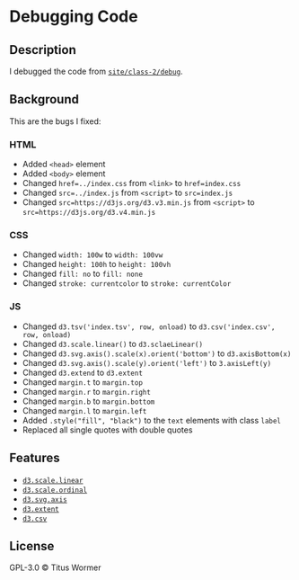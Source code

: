 # Debugging Code

## Description
I debugged the code from [`site/class-2/debug`](https://github.com/cmda-tt/course-17-18/blob/master/site/class-2/debug).

## Background
This are the bugs I fixed:

### HTML
* Added `<head>` element
* Added `<body>` element
* Changed `href=../index.css` from `<link>` to `href=index.css`
* Changed `src=../index.js` from `<script>` to `src=index.js`
* Changed `src=https://d3js.org/d3.v3.min.js` from `<script>` to `src=https://d3js.org/d3.v4.min.js`

### CSS
* Changed `width: 100w` to `width: 100vw`
* Changed `height: 100h` to `height: 100vh`
* Changed `fill: no` to `fill: none`
* Changed `stroke: currentcolor` to `stroke: currentColor`

### JS
* Changed `d3.tsv('index.tsv', row, onload)` to `d3.csv('index.csv', row, onload)`
* Changed `d3.scale.linear()` to `d3.sclaeLinear()`
* Changed `d3.svg.axis().scale(x).orient('bottom')` to `d3.axisBottom(x)`
* Changed `d3.svg.axis().scale(y).orient('left')` to `3.axisLeft(y)`
* Changed `d3.extend` to `d3.extent`
* Changed `margin.t` to `margin.top`
* Changed `margin.r` to `margin.right`
* Changed `margin.b` to `margin.bottom`
* Changed `margin.l` to `margin.left`
* Added `.style("fill", "black")` to the `text` elements with class `label`
* Replaced all single quotes with double quotes

## Features
* [`d3.scale.linear`](https://github.com/d3/d3-3.x-api-reference/blob/master/Quantitative-Scales.md#_linear)
* [`d3.scale.ordinal`](https://github.com/d3/d3-3.x-api-reference/blob/master/Ordinal-Scales.md#ordinal)
* [`d3.svg.axis`](https://github.com/d3/d3-3.x-api-reference/blob/master/SVG-Axes.md#axis)
* [`d3.extent`](https://github.com/d3/d3-3.x-api-reference/blob/master/Arrays.md#d3_extent)
* [`d3.csv`](https://github.com/d3/d3-3.x-api-reference/blob/master/CSV.md#csv)

## License
GPL-3.0 © Titus Wormer
